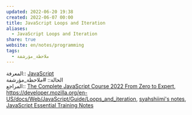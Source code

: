 ```yaml
---  
updated: 2022-06-20 19:38  
created: 2022-06-07 00:00  
title: JavaScript Loops and Iteration  
aliases:  
  - JavaScript Loops and Iteration  
share: true  
website: en/notes/programming  
tags:  
  - ملاحظة_مؤرشفة  
---  
```

  
  
المعرفة:: [JavaScript](JavaScript)  
الحالة:: #ملاحظة_مؤرشفة  
المراجع:: [The Complete JavaScript Course 2022 From Zero to Expert](The%20Complete%20JavaScript%20Course%202022%20From%20Zero%20to%20Expert), <https://developer.mozilla.org/en-US/docs/Web/JavaScript/Guide/Loops_and_iteration>, [syahshiimi's notes](https://github.com/syahshiimi/second-brain/blob/a62cedae88fe8ba504a26da63b62ffbff1e67fff/05%20Learning/00%20JavaScript/202107212256%20For-of%20Loop.md), [JavaScript Essential Training Notes](JavaScript%20Essential%20Training%20Notes)  
  
